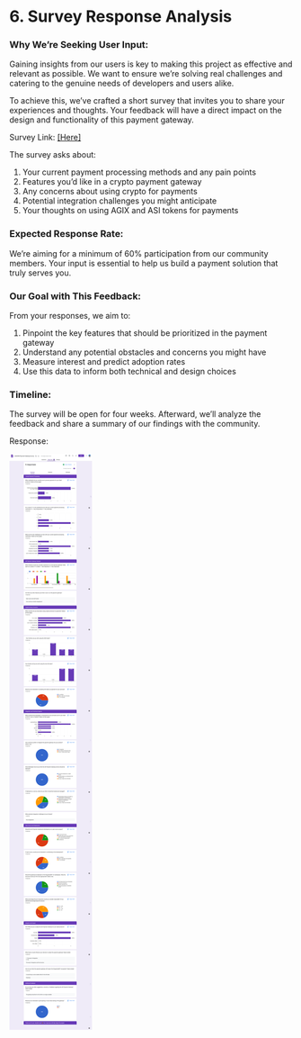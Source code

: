 # 6. Survey Response Analysis

### Why We’re Seeking User Input:

Gaining insights from our users is key to making this project as effective and relevant as possible. We want to ensure we’re solving real challenges and catering to the genuine needs of developers and users alike.

To achieve this, we’ve crafted a short survey that invites you to share your experiences and thoughts. Your feedback will have a direct impact on the design and functionality of this payment gateway.

Survey Link: [\[Here\]](https://docs.google.com/forms/d/e/1FAIpQLScebuUV6YiwbeWJnlvWim6Y_lZlcu_EsyS-cKieK0j9ZvIinw/viewform?pli=1&pli=1)

The survey asks about:

1. Your current payment processing methods and any pain points
2. Features you’d like in a crypto payment gateway
3. Any concerns about using crypto for payments
4. Potential integration challenges you might anticipate
5. Your thoughts on using AGIX and ASI tokens for payments

### Expected Response Rate:

We’re aiming for a minimum of 60% participation from our community members. Your input is essential to help us build a payment solution that truly serves you.

### Our Goal with This Feedback:

From your responses, we aim to:

1. Pinpoint the key features that should be prioritized in the payment gateway
2. Understand any potential obstacles and concerns you might have
3. Measure interest and predict adoption rates
4. Use this data to inform both technical and design choices

### Timeline:

The survey will be open for four weeks. Afterward, we’ll analyze the feedback and share a summary of our findings with the community.

Response:

![Responses](research_images/survey-responses.png)


